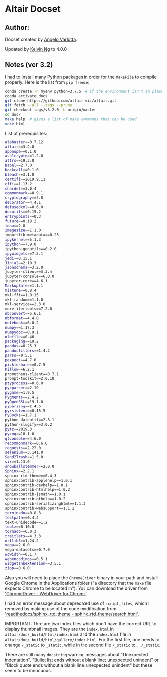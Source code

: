 Altair Docset
=======================

## Author:

Docset created by [Angelo Varlotta](https://altair-viz.github.io/index.html).

Updated by [Kelvin Ng](https://github.com/hoishing) to 4.0.0


## Notes (ver 3.2)

I had to install many Python packages in order for the `MakeFile` to compile properly. Here is the list from `pip freeze`:

```bash
conda create -n myenv python=3.7.5  # if the environment isn't in place
conda activate docs
git clone https://github.com/altair-viz/altair.git
git fetch --all --tags --prune
git checkout tags/v3.2.0 -b origin/master
cd doc/
make help  # gives a list of make commands that can be used
make html
```

List of prerequisites:

```bash
alabaster==0.7.12
altair==3.2.0
appnope==0.1.0
asn1crypto==1.2.0
attrs==19.3.0
Babel==2.7.0
backcall==0.1.0
bleach==3.1.0
certifi==2019.9.11
cffi==1.13.2
chardet==3.0.4
commonmark==0.9.1
cryptography==2.8
decorator==4.4.1
defusedxml==0.6.0
docutils==0.15.2
entrypoints==0.3
future==0.18.2
idna==2.8
imagesize==1.1.0
importlib-metadata==0.23
ipykernel==5.1.3
ipython==7.9.0
ipython-genutils==0.2.0
ipywidgets==7.5.1
jedi==0.15.1
Jinja2==2.10.3
jsonschema==3.2.0
jupyter-client==5.3.4
jupyter-console==6.0.0
jupyter-core==4.6.1
MarkupSafe==1.1.1
mistune==0.8.4
mkl-fft==1.0.15
mkl-random==1.1.0
mkl-service==2.3.0
more-itertools==7.2.0
nbconvert==5.6.1
nbformat==4.4.0
notebook==6.0.2
numpy==1.17.3
numpydoc==0.9.1
olefile==0.46
packaging==19.2
pandas==0.25.3
pandocfilters==1.4.2
parso==0.5.1
pexpect==4.7.0
pickleshare==0.7.5
Pillow==6.2.1
prometheus-client==0.7.1
prompt-toolkit==2.0.10
ptyprocess==0.6.0
pycparser==2.19
pygame==1.9.5
Pygments==2.4.2
pyOpenSSL==19.1.0
pyparsing==2.4.5
pyrsistent==0.15.5
PySocks==1.7.1
python-dateutil==2.8.1
python-slugify==3.0.2
pytz==2019.3
pyzmq==18.1.0
qtconsole==4.6.0
recommonmark==0.6.0
requests==2.22.0
selenium==3.141.0
Send2Trash==1.5.0
six==1.13.0
snowballstemmer==2.0.0
Sphinx==2.2.1
sphinx-rtd-theme==0.4.3
sphinxcontrib-applehelp==1.0.1
sphinxcontrib-devhelp==1.0.1
sphinxcontrib-htmlhelp==1.0.2
sphinxcontrib-jsmath==1.0.1
sphinxcontrib-qthelp==1.0.2
sphinxcontrib-serializinghtml==1.1.3
sphinxcontrib-websupport==1.1.2
terminado==0.8.3
testpath==0.4.4
text-unidecode==1.2
toolz==0.10.0
tornado==6.0.3
traitlets==4.3.3
urllib3==1.24.2
vega==2.6.0
vega-datasets==0.7.0
wcwidth==0.1.7
webencodings==0.5.1
widgetsnbextension==3.5.1
zipp==0.6.0
```

Also you will need to place the `ChromeDriver` binary in your path and install Google Chrome in the Applications folder ("a directory that the `make` file expects Chrome to be located in"). You can download the driver from ['ChromeDriver - WebDriver for Chrome'](https://sites.google.com/a/chromium.org/chromedriver/home).

I had an error message about deprecated use of `script_files`, which I removed by making use of the code modification from ['readthedocs/sphinx_rtd_theme - sphinx_rtd_theme/search.html'](https://github.com/readthedocs/sphinx_rtd_theme/commit/a49a812c8821123091166fae1897d702cdc2d627#diff-b3d4a9c32d5abd89b9214dcfbb2ece79).

IMPORTANT: Thre are two index files which don't have the correct URL to display thumbnail images. They are the `index.html` in `altair/doc/_build/html/index.html` and the `index.html` file in `altair/doc/_build/html/gallery/index.html`. For the first file, one needs to change `/_static` to `_static`, while in the second file `/_static` to `../_static`.

There are still many `docstring` warning messages about "Unexpected indentation", "Bullet list ends without a blank line; unexpected unindent" or "Block quote ends without a blank line; unexpected unindent" but these seem to be innocuous.
